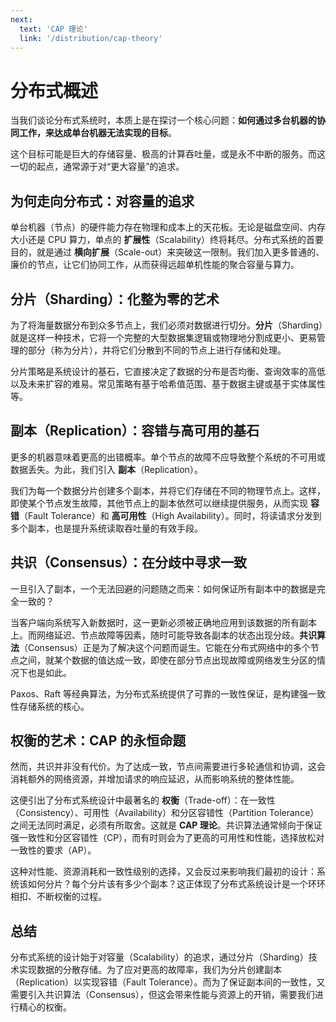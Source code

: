 ```yaml
---
next:
  text: 'CAP 理论'
  link: '/distribution/cap-theory'
---
```


# 分布式概述

当我们谈论分布式系统时，本质上是在探讨一个核心问题：**如何通过多台机器的协同工作，来达成单台机器无法实现的目标**。

这个目标可能是巨大的存储容量、极高的计算吞吐量，或是永不中断的服务。而这一切的起点，通常源于对“更大容量”的追求。

## 为何走向分布式：对容量的追求

单台机器（节点）的硬件能力存在物理和成本上的天花板。无论是磁盘空间、内存大小还是 CPU 算力，单点的 **扩展性**（Scalability）终将耗尽。分布式系统的首要目的，就是通过 **横向扩展**（Scale-out）来突破这一限制。我们加入更多普通的、廉价的节点，让它们协同工作，从而获得远超单机性能的聚合容量与算力。

## 分片（Sharding）：化整为零的艺术

为了将海量数据分布到众多节点上，我们必须对数据进行切分。**分片**（Sharding）就是这样一种技术，它将一个完整的大型数据集逻辑或物理地分割成更小、更易管理的部分（称为分片），并将它们分散到不同的节点上进行存储和处理。

分片策略是系统设计的基石，它直接决定了数据的分布是否均衡、查询效率的高低以及未来扩容的难易。常见策略有基于哈希值范围、基于数据主键或基于实体属性等。

## 副本（Replication）：容错与高可用的基石

更多的机器意味着更高的出错概率。单个节点的故障不应导致整个系统的不可用或数据丢失。为此，我们引入 **副本**（Replication）。

我们为每一个数据分片创建多个副本，并将它们存储在不同的物理节点上。这样，即使某个节点发生故障，其他节点上的副本依然可以继续提供服务，从而实现 **容错**（Fault Tolerance）和 **高可用性**（High Availability）。同时，将读请求分发到多个副本，也是提升系统读取吞吐量的有效手段。

## 共识（Consensus）：在分歧中寻求一致

一旦引入了副本，一个无法回避的问题随之而来：如何保证所有副本中的数据是完全一致的？

当客户端向系统写入新数据时，这一更新必须被正确地应用到该数据的所有副本上。而网络延迟、节点故障等因素，随时可能导致各副本的状态出现分歧。**共识算法**（Consensus）正是为了解决这个问题而诞生。它能在分布式网络中的多个节点之间，就某个数据的值达成一致，即使在部分节点出现故障或网络发生分区的情况下也是如此。

Paxos、Raft 等经典算法，为分布式系统提供了可靠的一致性保证，是构建强一致性存储系统的核心。

## 权衡的艺术：CAP 的永恒命题

然而，共识并非没有代价。为了达成一致，节点间需要进行多轮通信和协调，这会消耗额外的网络资源，并增加请求的响应延迟，从而影响系统的整体性能。

这便引出了分布式系统设计中最著名的 **权衡**（Trade-off）：在一致性（Consistency）、可用性（Availability）和分区容错性（Partition Tolerance）之间无法同时满足，必须有所取舍。这就是 **CAP 理论**。共识算法通常倾向于保证强一致性和分区容错性（CP），而有时则会为了更高的可用性和性能，选择放松对一致性的要求（AP）。

这种对性能、资源消耗和一致性级别的选择，又会反过来影响我们最初的设计：系统该如何分片？每个分片该有多少个副本？这正体现了分布式系统设计是一个环环相扣、不断权衡的过程。

## 总结

分布式系统的设计始于对容量（Scalability）的追求，通过分片（Sharding）技术实现数据的分散存储。为了应对更高的故障率，我们为分片创建副本（Replication）以实现容错（Fault Tolerance）。而为了保证副本间的一致性，又需要引入共识算法（Consensus），但这会带来性能与资源上的开销，需要我们进行精心的权衡。
